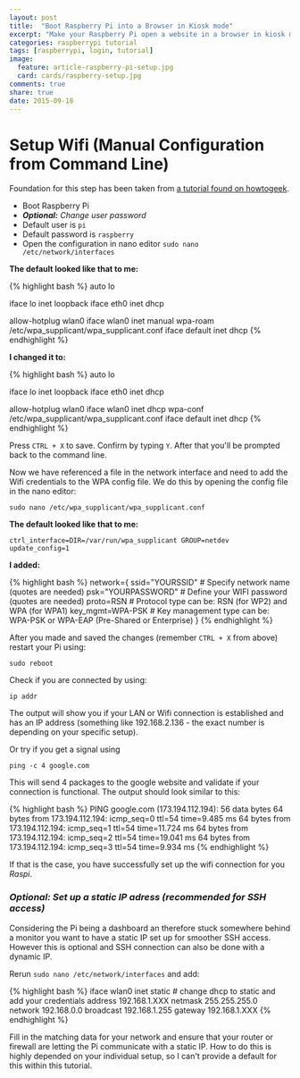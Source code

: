 ```yaml
---
layout: post
title:  "Boot Raspberry Pi into a Browser in Kiosk mode"
excerpt: "Make your Raspberry Pi open a website in a browser in kiosk mode as soon as you switch it on."
categories: raspberrypi tutorial
tags: [raspberrypi, login, tutorial]
image:
  feature: article-raspberry-pi-setup.jpg
  card: cards/raspberry-setup.jpg
comments: true
share: true
date: 2015-09-18
---
```



# Setup Wifi (Manual Configuration from Command Line)

Foundation for this step has been taken from [a tutorial found on howtogeek](//www.howtogeek.com/167425/how-to-setup-wi-fi-on-your-raspberry-pi-via-the-command-line/).

 * Boot Raspberry Pi
 * ***Optional:** Change user password*
 * Default user is `pi`
 * Default password is `raspberry`
 * Open the configuration in nano editor
 `sudo nano /etc/network/interfaces`

**The default looked like that to me:**

{% highlight bash %}
auto lo

iface lo inet loopback
iface eth0 inet dhcp

allow-hotplug wlan0
iface wlan0 inet manual
wpa-roam /etc/wpa_supplicant/wpa_supplicant.conf
iface default inet dhcp
{% endhighlight %}

**I changed it to:**

{% highlight bash %}
auto lo

iface lo inet loopback
iface eth0 inet dhcp

allow-hotplug wlan0
iface wlan0 inet dhcp
wpa-conf /etc/wpa_supplicant/wpa_supplicant.conf
iface default inet dhcp
{% endhighlight %}

Press `CTRL + X` to save. Confirm by typing `Y`. After that you'll be prompted back to the command line.

Now we have referenced a file in the network interface and need to add the Wifi credentials to the  WPA config file. We do this by opening the config file in the nano editor:

`sudo nano /etc/wpa_supplicant/wpa_supplicant.conf`

**The default looked like that to me:**

`ctrl_interface=DIR=/var/run/wpa_supplicant GROUP=netdev update_config=1`

**I added:**

{% highlight bash %}
network={
	ssid="YOURSSID"  # Specify network name (quotes are needed)
	psk="YOURPASSWORD"  # Define your WIFI password (quotes are needed)
	proto=RSN # Protocol type can be: RSN (for WP2) and WPA (for WPA1)
	key_mgmt=WPA-PSK    # Key management type can be: WPA-PSK or WPA-EAP (Pre-Shared or Enterprise)
}
{% endhighlight %}

After you made and saved the changes (remember `CTRL + X` from above) restart your Pi using:

`sudo reboot`

Check if you are connected by using:

`ip addr`

The output will show you if your LAN or Wifi connection is established and has an IP address (something like 192.168.2.136 - the exact number is depending on your specific setup).

Or try if you get a signal using

`ping -c 4 google.com`

This will send 4 packages to the google website and validate if your connection is functional. The output should look similar to this:

{% highlight bash %}
PING google.com (173.194.112.194): 56 data bytes
64 bytes from 173.194.112.194: icmp_seq=0 ttl=54 time=9.485 ms
64 bytes from 173.194.112.194: icmp_seq=1 ttl=54 time=11.724 ms
64 bytes from 173.194.112.194: icmp_seq=2 ttl=54 time=19.041 ms
64 bytes from 173.194.112.194: icmp_seq=3 ttl=54 time=9.934 ms
{% endhighlight %}

If that is the case, you have successfully set up the wifi connection for you _Raspi_.


### *Optional: Set up a static IP adress (recommended for SSH access)*

Considering the Pi being a dashboard an therefore stuck somewhere behind a monitor you want to have a static IP set up for smoother SSH access. However this is optional and SSH connection can also be done with a dynamic IP.

Rerun  `sudo nano /etc/network/interfaces` and add:

{% highlight bash %}
iface wlan0 inet static # change dhcp to static and add your credentials
address 192.168.1.XXX
netmask 255.255.255.0  
network 192.168.0.0
broadcast 192.168.1.255
gateway 192.168.1.XXX
{% endhighlight %}

Fill in the matching data for your network and ensure that your router or firewall are letting the Pi communicate with a static IP. How to do this is highly depended on your individual setup, so I can't provide a default for this within this tutorial.
